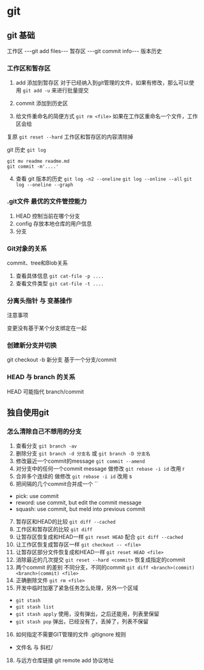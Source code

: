 # git 

## git 基础

工作区 ---git add files--- 暂存区 ---git commit info--- 版本历史

### 工作区和暂存区

1. add 添加到暂存区
对于已经纳入到git管理的文件，如果有修改，那么可以使用 `git add -u` 来进行批量提交
2. commit 添加到历史区

3. 给文件重命名的简便方式
`git rm <file>`
如果在工作区重命名一个文件，工作区会给


复原 `git reset --hard` 工作区和暂存区的内容清除掉

git 历史 `git log`

```
git mv readme readme.md
git commit -m'....'
```

4. 查看 git 版本的历史
`git log -n2 --oneline`
`git log --online --all`
`git log --oneline --graph`

### .git文件 最优的文件管控能力

1. HEAD 控制当前在哪个分支
2. config 存放本地仓库的用户信息
3. 分支


###  Git对象的关系
commit、tree和Blob关系

1. 查看具体信息 `git cat-file -p ....`
2. 查看文件类型 `git cat-file -t ....`


### 分离头指针 与 变基操作
注意事项

变更没有基于某个分支绑定在一起

### 创建新分支并切换

git checkout -b 新分支 基于一个分支/commit

### HEAD 与 branch 的关系

HEAD 可能指代 branch/commit 

## 独自使用git

### 怎么清除自己不想用的分支

1. 查看分支 `git branch -av`
2. 删除分支 `git branch -d 分支名`  或 `git branch -D 分支名`
3. 修改最近一个commit的message `git commit --amend`
4. 对分支中的任何一个commit message 做修改 `git rebase -i id` 改用 r
5. 合并多个连续的  做修改 `git rebase -i id` 改用 s
6. 把间隔的几个commit合并成一个 ``

- pick: use commit
- reword: use commit, but edit the commit message
- squash: use commit, but meld into previous commit


7. 暂存区和HEAD的比较 `git diff --cached`
8. 工作区和暂存区的比较 `git diff`
9. 让暂存区恢复成和HEAD一样 `git reset HEAD` 配合 `git diff --cached`
10. 让工作区恢复成暂存区一样 `git checkout -- <file>`
11. 让暂存区部分文件恢复成和HEAD一样 `git reset HEAD <file>`
12. 消除最近的几次提交 `git reset --hard <commit>` 恢复成指定的commit
13. 两个commit 的差别 不同分支，不同的commit `git diff <branch>(commit) <branch>(commit) <file>`
14. 正确删除文件 `git rm <file>`
15. 开发中临时加塞了紧急任务怎么处理，另外一个区域
- `git stash `
- `git stash list`
- `git stash apply` 使用，没有弹出，之后还能用，列表里保留
- `git stash pop` 弹出，已经没有了，丢掉了，列表不保留

16. 如何指定不需要GIT管理的文件 .gitignore 规则
- 文件名 与 斜杠/


18. 与远方仓库链接 git remote add 协议地址